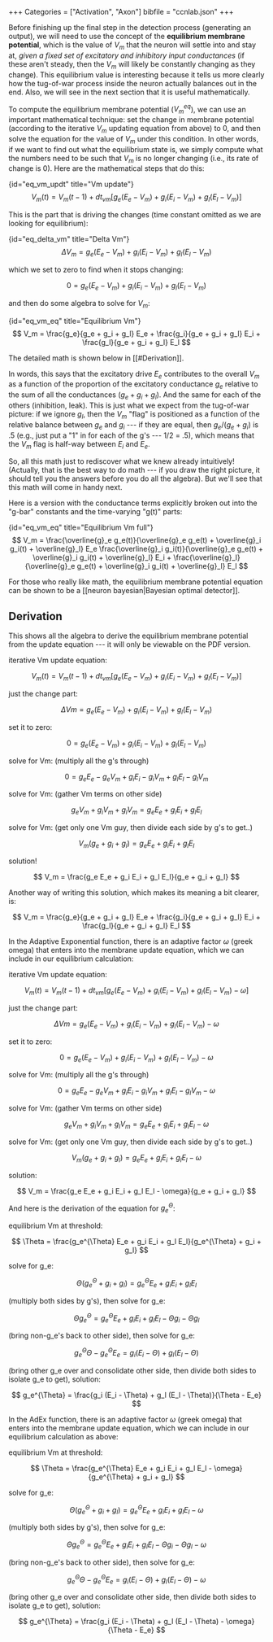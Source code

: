 +++
Categories = ["Activation", "Axon"]
bibfile = "ccnlab.json"
+++

Before finishing up the final step in the detection process (generating an output), we will need to use the concept of the **equilibrium membrane potential**, which is the value of $V_m$ that the neuron will settle into and stay at, *given a fixed set of excitatory and inhibitory input conductances* (if these aren't steady, then the $V_m$ will likely be constantly changing as they change). This equilibrium value is interesting because it tells us more clearly how the tug-of-war process inside the neuron actually balances out in the end. Also, we will see in the next section that it is useful mathematically.

To compute the equilibrium membrane potential ($V_m^{eq}$), we can use an important mathematical technique: set the change in membrane potential (according to the iterative $V_m$ updating equation from above) to 0, and then solve the equation for the value of $V_m$ under this condition. In other words, if we want to find out what the equilibrium state is, we simply compute what the numbers need to be such that $V_m$ is no longer changing (i.e., its rate of change is 0). Here are the mathematical steps that do this:

{id="eq_vm_updt" title="Vm update"}
$$
V_m(t) = V_m(t-1) + dt_{vm} \left[ g_e (E_e-V_m) + g_i (E_i-V_m) + g_l (E_l-V_m) \right]
$$

This is the part that is driving the changes (time constant omitted as we are looking for equilibrium):

{id="eq_delta_vm" title="Delta Vm"}
$$
\Delta V_m = g_e \left(E_e-V_m\right) + g_i (E_i-V_m) + g_l (E_l-V_m)
$$

which we set to zero to find when it stops changing:

$$
0 = g_e \left(E_e-V_m\right) + g_i (E_i-V_m) + g_l (E_l-V_m)
$$

and then do some algebra to solve for $V_m$:

{id="eq_vm_eq" title="Equilibrium Vm"}
$$
V_m = \frac{g_e}{g_e + g_i + g_l} E_e + \frac{g_i}{g_e + g_i + g_l} E_i + \frac{g_l}{g_e + g_i + g_l} E_l
$$

The detailed math is shown below in [[#Derivation]].

In words, this says that the excitatory drive $E_e$ contributes to the overall $V_m$ as a function of the proportion of the excitatory conductance $g_e$ relative to the sum of all the conductances ($g_e + g_i + g_l$). And the same for each of the others (inhibition, leak). This is just what we expect from the tug-of-war picture: if we ignore $g_l$, then the $V_m$ "flag" is positioned as a function of the relative balance between $g_e$ and $g_i$ --- if they are equal, then $g_e / (g_e + g_i)$ is .5 (e.g., just put a "1" in for each of the g's --- 1/2 = .5), which means that the $V_m$ flag is half-way between $E_i$ and $E_e$.

So, all this math just to rediscover what we knew already intuitively! (Actually, that is the best way to do math --- if you draw the right picture, it should tell you the answers before you do all the algebra). But we'll see that this math will come in handy next.

Here is a version with the conductance terms explicitly broken out into the "g-bar" constants and the time-varying "g(t)" parts:

{id="eq_vm_eq" title="Equilibrium Vm full"}
$$
V_m = \frac{\overline{g}_e g_e(t)}{\overline{g}_e g_e(t) + \overline{g}_i g_i(t) + \overline{g}_l} E_e  \frac{\overline{g}_i g_i(t)}{\overline{g}_e g_e(t) + \overline{g}_i g_i(t) + \overline{g}_l} E_i + \frac{\overline{g}_l}{\overline{g}_e g_e(t) + \overline{g}_i g_i(t) + \overline{g}_l} E_l
$$

For those who really like math, the equilibrium membrane potential equation can be shown to be a [[neuron bayesian|Bayesian optimal detector]].

## Derivation

This shows all the algebra to derive the equilibrium membrane potential from the update equation --- it will only be viewable on the PDF version.

iterative Vm update equation:

$$
V_m(t) = V_m(t-1) + dt_{vm} \left[ g_e (E_e-V_m) + g_i (E_i-V_m) + g_l (E_l-V_m) \right] $$

just the change part:

$$
\Delta Vm = g_e \left(E_e-V_m\right) + g_i (E_i-V_m) + g_l (E_l-V_m)
$$

set it to zero:

$$
0 = g_e \left(E_e-V_m\right) + g_i (E_i-V_m) + g_l (E_l-V_m)
$$

solve for Vm: (multiply all the g's through)

$$
0 = g_e E_e - g_e V_m + g_i E_i - g_i V_m + g_l E_l - g_l V_m
$$

solve for Vm: (gather Vm terms on other side)

$$
g_e V_m + g_i V_m + g_l V_m = g_e E_e + g_i E_i + g_l E_l
$$

solve for Vm: (get only one Vm guy, then divide each side by g's to get..)

$$
V_m (g_e + g_i + g_l ) = g_e E_e + g_i E_i + g_l E_l
$$

solution!

$$
V_m = \frac{g_e E_e + g_i E_i + g_l E_l}{g_e + g_i + g_l}
$$

Another way of writing this solution, which makes its meaning a bit clearer, is:

$$
V_m = \frac{g_e}{g_e + g_i + g_l} E_e + \frac{g_i}{g_e + g_i + g_l} E_i + \frac{g_l}{g_e + g_i + g_l} E_l
$$

In the Adaptive Exponential function, there is an adaptive factor $\omega$ (greek omega) that enters into the membrane update equation, which we can include in our equilibrium calculation:

iterative Vm update equation:

$$
V_m(t) = V_m(t-1) + dt_{vm} \left[ g_e (E_e-V_m) + g_i (E_i-V_m) + g_l (E_l-V_m) - \omega \right]
$$

just the change part:

$$
\Delta Vm = g_e \left(E_e-V_m\right) + g_i (E_i-V_m) + g_l (E_l-V_m) - \omega
$$

set it to zero:

$$
0 = g_e \left(E_e-V_m\right) + g_i (E_i-V_m) + g_l (E_l-V_m) - \omega
$$

solve for Vm: (multiply all the g's through)

$$
0 = g_e E_e - g_e V_m + g_i E_i - g_i V_m + g_l E_l - g_l V_m - \omega
$$

solve for Vm: (gather Vm terms on other side)

$$
g_e V_m + g_i V_m + g_l V_m = g_e E_e + g_i E_i + g_l E_l - \omega
$$

solve for Vm: (get only one Vm guy, then divide each side by g's to get..)

$$
V_m (g_e + g_i + g_l ) = g_e E_e + g_i E_i + g_l E_l - \omega
$$

solution:

$$
V_m = \frac{g_e E_e + g_i E_i + g_l E_l - \omega}{g_e + g_i + g_l}
$$

And here is the derivation of the equation for $g_e^{\Theta}$:

equilibrium Vm at threshold:

$$
\Theta = \frac{g_e^{\Theta} E_e + g_i E_i + g_l E_l}{g_e^{\Theta} + g_i + g_l}
$$

solve for g_e:

$$
\Theta (g_e^{\Theta} + g_i + g_l) = g_e^{\Theta} E_e + g_i E_i + g_l E_l
$$

(multiply both sides by g's), then solve for g_e:

$$ 
\Theta g_e^{\Theta} = g_e^{\Theta} E_e + g_i E_i + g_l E_l  - \Theta g_i - \Theta g_l
$$

(bring non-g_e's back to other side), then solve for g_e:

$$
g_e^{\Theta} \Theta - g_e^{\Theta} E_e  = g_i (E_i - \Theta) + g_l (E_l  - \Theta)
$$

(bring other g_e over and consolidate other side, then divide both sides to isolate g_e to get), solution:

$$
g_e^{\Theta} = \frac{g_i (E_i - \Theta) + g_l (E_l  - \Theta)}{\Theta - E_e}
$$

In the AdEx function, there is an adaptive factor $\omega$ (greek omega) that enters into the membrane update equation, which we can include in our equilibrium calculation as above:

equilibrium Vm at threshold:

$$
\Theta = \frac{g_e^{\Theta} E_e + g_i E_i + g_l E_l - \omega}{g_e^{\Theta} + g_i + g_l}
$$

solve for g_e:

$$
\Theta (g_e^{\Theta} + g_i + g_l) = g_e^{\Theta} E_e + g_i E_i + g_l E_l - \omega
$$

(multiply both sides by g's), then solve for g_e:

$$
\Theta g_e^{\Theta} = g_e^{\Theta} E_e + g_i E_i + g_l E_l  - \Theta g_i - \Theta g_l - \omega$$

(bring non-g_e's back to other side), then solve for g_e:

$$
g_e^{\Theta} \Theta - g_e^{\Theta} E_e  = g_i (E_i - \Theta) + g_l (E_l  - \Theta) - \omega
$$

(bring other g_e over and consolidate other side, then divide both sides to isolate g_e to get), solution:

$$
g_e^{\Theta} = \frac{g_i (E_i - \Theta) + g_l (E_l  - \Theta) - \omega}{\Theta - E_e}
$$

